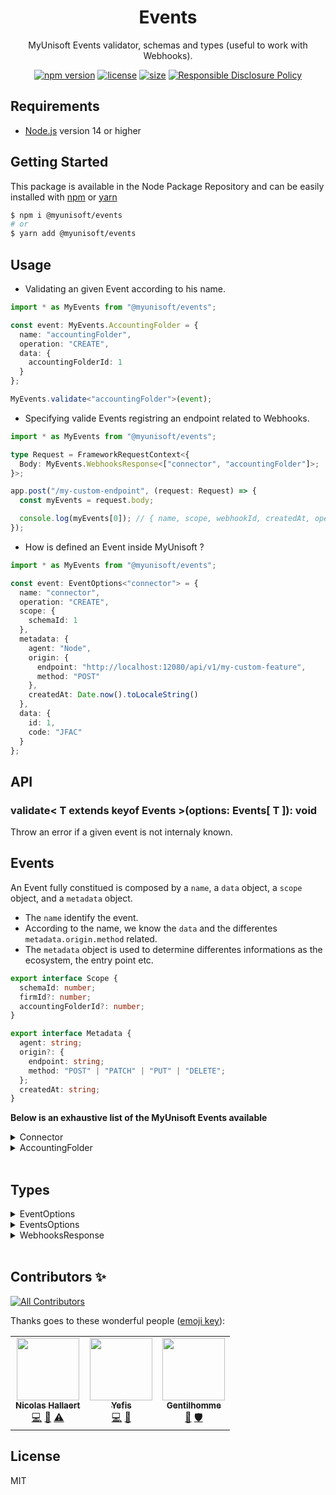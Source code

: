 <p align="center"><h1 align="center">
  Events
</h1>

<p align="center">
  MyUnisoft Events validator, schemas and types (useful to work with Webhooks).
</p>

<p align="center">
    <a href="https://github.com/MyUnisoft/events"><img src="https://img.shields.io/github/package-json/v/MyUnisoft/events?style=flat-square" alt="npm version"></a>
    <a href="https://github.com/MyUnisoft/events"><img src="https://img.shields.io/github/license/MyUnisoft/events?style=flat-square" alt="license"></a>
    <a href="https://github.com/MyUnisoft/events"><img src="https://img.shields.io/github/languages/code-size/MyUnisoft/events?style=flat-square" alt="size"></a>
    <a href="./SECURITY.md"><img src="https://img.shields.io/badge/Security-Responsible%20Disclosure-yellow.svg?style=flat-square" alt="Responsible Disclosure Policy" /></a>
</p>

## Requirements
- [Node.js](https://nodejs.org/en/) version 14 or higher

## Getting Started

This package is available in the Node Package Repository and can be easily installed with [npm](https://doc.npmjs.com/getting-started/what-is-npm) or [yarn](https://yarnpkg.com)

```bash
$ npm i @myunisoft/events
# or
$ yarn add @myunisoft/events
```

## Usage

- Validating an given Event according to his name.

```ts
import * as MyEvents from "@myunisoft/events";

const event: MyEvents.AccountingFolder = {
  name: "accountingFolder",
  operation: "CREATE",
  data: {
    accountingFolderId: 1
  }
};

MyEvents.validate<"accountingFolder">(event);
```

- Specifying valide Events registring an endpoint related to Webhooks.

```ts
import * as MyEvents from "@myunisoft/events";

type Request = FrameworkRequestContext<{
  Body: MyEvents.WebhooksResponse<["connector", "accountingFolder"]>;
}>;

app.post("/my-custom-endpoint", (request: Request) => {
  const myEvents = request.body;

  console.log(myEvents[0]); // { name, scope, webhookId, createdAt, operation, data }
});
```

- How is defined an Event inside MyUnisoft ?

```ts
import * as MyEvents from "@myunisoft/events";

const event: EventOptions<"connector"> = {
  name: "connector",
  operation: "CREATE",
  scope: {
    schemaId: 1
  },
  metadata: {
    agent: "Node",
    origin: {
      endpoint: "http://localhost:12080/api/v1/my-custom-feature",
      method: "POST"
    },
    createdAt: Date.now().toLocaleString()
  },
  data: {
    id: 1,
    code: "JFAC"
  }
};
```

## API

### validate< T extends keyof Events >(options: Events[ T ]): void
Throw an error if a given event is not internaly known.

## Events

An Event fully constitued is composed by a `name`, a `data` object, a `scope` object, and a `metadata` object.
- The `name` identify the event.
- According to the name, we know the `data` and the differentes `metadata.origin.method` related.
- The `metadata` object is used to determine differentes informations as the ecosystem, the entry point etc.

```ts
export interface Scope {
  schemaId: number;
  firmId?: number;
  accountingFolderId?: number;
}

export interface Metadata {
  agent: string;
  origin?: {
    endpoint: string;
    method: "POST" | "PATCH" | "PUT" | "DELETE";
  };
  createdAt: string;
}
```

**Below is an exhaustive list of the MyUnisoft Events available**

<details><summary>Connector</summary>

[JSON Schema](./docs/json-schema/events/connector.md)

```ts
export interface Connector {
  name: "connector";
  operation: "CREATE" | "UPDATE" | "DELETE";
  data: {
    id: string;
    code: string;
  };
}
```

| Operation  | Agent  | Payload  |
|---|---|---|
| CREATE  | Node  | <pre>{ <br/> &emsp; id: string; <br/> &emsp; code: string; <br/>}</pre>  |
| UPDATE  | Node  | <pre>{ <br/> &emsp; id: string; <br/> &emsp; code: string; <br/>}</pre>  |
| DELETE  | Node  | <pre>{ <br/> &emsp; id: string; <br/> &emsp; code: string; <br/>}</pre> |


</details>


<details><summary>AccountingFolder</summary>

[JSON Schema](./docs/json-schema/events/accountingFolder.md)

```ts
export interface AccountingFolder {
  name: "accountingFolder";
  operation: "CREATE";
  data: {
    id: string;
  };
}
```

| Operation  | Agent  | Payload  |
|---|---|---|
| CREATE  | Windev  | <pre>{ <br/> &emsp; id: string; <br/>}</pre>  |

</details>
<br/>

## Types

<details><summary>EventOptions</summary>

```ts
export type EventOptions<K extends keyof EventsDefinition.Events> = {
  scope: Scope;
  metadata: Metadata;
} & EventsDefinition.Events[K];

const event: EventOptions<"connector"> = {
  name: "connector",
  operation: "CREATE",
  scope: {
    schemaId: 1
  },
  metadata: {
    agent: "Node",
    createdAt: Date.now().toLocaleString()
  },
  data: {
    id: 1,
    code: "JFAC"
  }
}
```

</details>

<details><summary>EventsOptions</summary>

```ts
type TupleToObject<T extends readonly any[],
  M extends Record<Exclude<keyof T, keyof any[]>, PropertyKey>> =
  { [K in Exclude<keyof T, keyof any[]> as M[K]]: T[K] };

export type EventsOptions<T extends (keyof EventsDefinition.Events)[] = (keyof EventsDefinition.Events)[]> = TupleToObject<[
  ...(EventOptions<T[number]>)[]
], []>;

const events: EventsOptions<["connector", "accountingFolder"]> = [
  {
    name: "connector",
    operation: "CREATE",
    scope: {
      schemaId: 1
    },
    metadata: {
      agent: "Node",
      createdAt: Date.now().toLocaleString()
    },
    data: {
      id: 1,
      code: "JFAC"
    }
  },
  {
    name: "accountingFolder",
    operation: "CREATE",
    scope: {
      schemaId: 1
    },
    metadata: {
      agent: "Windev",
      createdAt: Date.now().toLocaleString()
    },
    data: {
      id: 1
    }
  }
];

const event: EventsOptions<["connector", "accountingFolder"]> = {
  name: "connector",
  operation: "CREATE",
  scope: {
    schemaId: 1
  },
  metadata: {
    agent: "Node",
    createdAt: Date.now().toLocaleString()
  },
  data: {
    id: 1,
    code: "JFAC"
  }
}
```
</details>

<details><summary>WebhooksResponse</summary>

```ts
type WebhookResponse<K extends keyof EventTypes.Events> = {
  scope: Scope;
  webhookId: string;
  createdAt: number;
} & EventTypes.Events[K];

export type WebhooksResponse<T extends (keyof EventTypes.Events)[] = (keyof EventTypes.Events)[]> = [
  ...(WebhookResponse<T[number]>)[]
];

const response: WebhooksResponse<["connector", "accountingFolder"]> = [
  {
    name: "connector",
    operation: "CREATE",
    scope: {
      schemaId: 1
    },
    data: {
      id: 1,
      code: "JFAC"
    },
    webhookId: 1,
    createdAt: Date.now().toLocaleString()
  },
  {
    name: "accountingFolder",
    operation: "CREATE",
    scope: {
      schemaId: 1
    },
    data: {
      id: 1
    },
    webhookId: 2,
    createdAt: Date.now().toLocaleString()
  },
];
```
</details>

<br/>

## Contributors ✨

<!-- ALL-CONTRIBUTORS-BADGE:START - Do not remove or modify this section -->
[![All Contributors](https://img.shields.io/badge/all_contributors-3-orange.svg?style=flat-square)](#contributors-)
<!-- ALL-CONTRIBUTORS-BADGE:END -->

Thanks goes to these wonderful people ([emoji key](https://allcontributors.org/docs/en/emoji-key)):

<!-- ALL-CONTRIBUTORS-LIST:START - Do not remove or modify this section -->
<!-- prettier-ignore-start -->
<!-- markdownlint-disable -->
<table>
  <tr>
    <td align="center"><a href="https://www.linkedin.com/in/nicolas-hallaert/"><img src="https://avatars.githubusercontent.com/u/39910164?v=4?s=100" width="100px;" alt=""/><br /><sub><b>Nicolas Hallaert</b></sub></a><br /><a href="https://github.com/MyUnisoft/events/commits?author=Rossb0b" title="Code">💻</a> <a href="https://github.com/MyUnisoft/events/commits?author=Rossb0b" title="Documentation">📖</a> <a href="https://github.com/MyUnisoft/events/commits?author=Rossb0b" title="Tests">⚠️</a></td>
    <td align="center"><a href="http://sofiand.github.io/portfolio-client/"><img src="https://avatars.githubusercontent.com/u/39944043?v=4?s=100" width="100px;" alt=""/><br /><sub><b>Yefis</b></sub></a><br /><a href="https://github.com/MyUnisoft/events/commits?author=SofianD" title="Code">💻</a> <a href="https://github.com/MyUnisoft/events/commits?author=SofianD" title="Documentation">📖</a></td>
    <td align="center"><a href="https://www.linkedin.com/in/thomas-gentilhomme/"><img src="https://avatars.githubusercontent.com/u/4438263?v=4?s=100" width="100px;" alt=""/><br /><sub><b>Gentilhomme</b></sub></a><br /><a href="https://github.com/MyUnisoft/events/commits?author=fraxken" title="Documentation">📖</a> <a href="#security-fraxken" title="Security">🛡️</a></td>
  </tr>
</table>

<!-- markdownlint-restore -->
<!-- prettier-ignore-end -->

<!-- ALL-CONTRIBUTORS-LIST:END -->

## License
MIT
